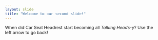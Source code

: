 ```yaml
---
layout: slide
title: "Welcome to our second slide!"
---
```

When did Car Seat Headrest start becoming all *Talking Heads*-y?
Use the left arrow to go back!
